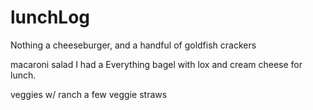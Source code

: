 # lunchLog
Nothing
a cheeseburger, and a handful of goldfish crackers

macaroni salad
I had a Everything bagel with lox and cream cheese for lunch.


veggies w/ ranch
a few veggie straws
